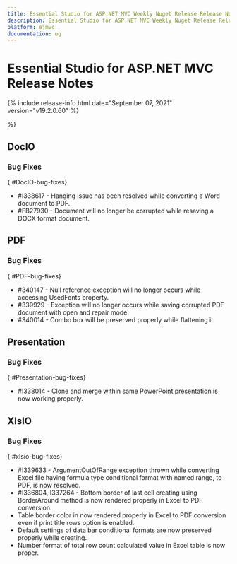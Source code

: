 ```yaml
---
title: Essential Studio for ASP.NET MVC Weekly Nuget Release Release Notes  
description: Essential Studio for ASP.NET MVC Weekly Nuget Release Release Notes  
platform: ejmvc
documentation: ug
---
```


# Essential Studio for ASP.NET MVC  Release Notes  

{% include release-info.html date="September 07, 2021"  version="v19.2.0.60" %} 



 %}



## DocIO

### Bug Fixes
{:#DocIO-bug-fixes}

* \#I338617 - Hanging issue has been resolved while converting a Word document to PDF.
* \#FB27930 - Document will no longer be corrupted while resaving a DOCX format document.
## PDF

### Bug Fixes
{:#PDF-bug-fixes}

* \#340147 - Null reference exception will no longer occurs while accessing UsedFonts property.
* \#339929 - Exception will no longer occurs while saving corrupted PDF document with open and repair mode.
* \#340014 - Combo box will be preserved properly while flattening it.
## Presentation

### Bug Fixes
{:#Presentation-bug-fixes}

* \#I338014 - Clone and merge within same PowerPoint presentation is now working properly.
## XlsIO

### Bug Fixes
{:#xlsio-bug-fixes}

* \#I339633 - ArgumentOutOfRange exception thrown while converting Excel file having formula type conditional format with named range, to PDF, is now resolved.
* \#I336804, I337264 - Bottom border of last cell creating using BorderAround method is now rendered properly in Excel to PDF conversion.
* Table border color in now rendered properly in Excel to PDF conversion even if print title rows option is enabled.
* Default settings of data bar conditional formats are now preserved properly while creating.
* Number format of total row count calculated value in Excel table is now proper.
